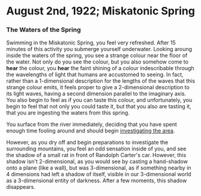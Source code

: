 # August 2nd, 1922; Miskatonic Spring
### The Waters of the Spring

<p>Swimming in the Miskatonic Spring, you feel very refreshed. After
15 minutes of this activity you submerge yourself underwater. Looking
aroung inside the waters of the spring, you see a strange colour near
the floor of the water. Not only do you see the colour, but you also
somehow come to <b>hear</b> the colour, you <b>hear</b> the faint
shining of a colour indescribable through the wavelengths of light
that humans are accustomed to seeing. In fact, rather than a 
1-dimensional description for the lengths of the waves that this
strange colour emits, it feels proper to give a 2-dimensional
description to its light waves, having a second dimension parallel
to the imaginary axis. You also begin to feel as if you can taste this 
colour, and unfortunately, you begin to feel that not only you could
taste it, but that you also are tasting it, that you are ingesting the
waters from this spring.</p>

You surface from the river immediately, deciding that you have spent
enough time fooling around and should begin [investigating the area](InvestigateTransition1.md).

<p>However, as you dry off and begin preparations to investigate the
surrounding mountains, you feel an odd sensation inside of you, and
see the shadow of a small rat in front of Randolph Carter's car.
However, this shadow isn't 2-dimensional, as you would see by casting
a hand-shadow onto a plane (like a wall), but was 3-dimensional, as if
something nearby in 4 dimensions had left a shadow of itself, visible
in our 3-dimensional world as a 3-dimensional entity of darkness.
After a few moments, this shadow disappears.</p>
